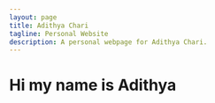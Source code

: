 ```yaml
---
layout: page
title: Adithya Chari
tagline: Personal Website
description: A personal webpage for Adithya Chari.
---
```


# Hi my name is Adithya
